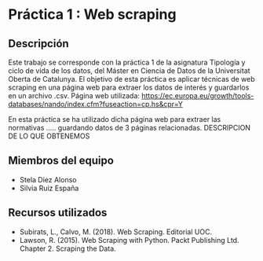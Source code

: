 # Práctica 1 : Web scraping
## Descripción
Este trabajo se corresponde con la práctica 1 de la asignatura Tipología y ciclo de vida de los datos, del Máster en Ciencia de Datos
de la Universitat Oberta de Catalunya. El objetivo de esta práctica es aplicar técnicas de web scraping en una página web para extraer los datos de interés y guardarlos en un archivo .csv. 
Página web utilizada: https://ec.europa.eu/growth/tools-databases/nando/index.cfm?fuseaction=cp.hs&cpr=Y

En esta práctica se ha utilizado dicha página web para extraer las normativas ..... guardando datos de 3 páginas relacionadas. 
DESCRIPCION DE LO QUE OBTENEMOS

## Miembros del equipo
+ Stela Diez Alonso 
+ Silvia Ruiz España

## Recursos utilizados
+ Subirats, L., Calvo, M. (2018). Web Scraping. Editorial UOC.
+ Lawson, R. (2015). Web Scraping with Python. Packt Publishing Ltd. Chapter 2. Scraping the Data.
